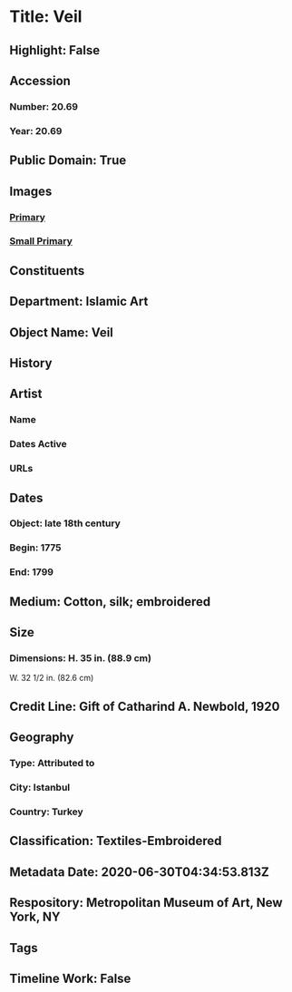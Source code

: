 # Title: Veil
## Highlight: False
## Accession
### Number: 20.69
### Year: 20.69
## Public Domain: True
## Images
### [Primary](https://images.metmuseum.org/CRDImages/is/original/45681.jpg)
### [Small Primary](https://images.metmuseum.org/CRDImages/is/web-large/45681.jpg)
## Constituents
## Department: Islamic Art
## Object Name: Veil
## History
## Artist
### Name
### Dates Active
### URLs
## Dates
### Object: late 18th century
### Begin: 1775
### End: 1799
## Medium: Cotton, silk; embroidered
## Size
### Dimensions: H. 35 in. (88.9 cm)
W. 32 1/2 in. (82.6 cm)
## Credit Line: Gift of Catharind A. Newbold, 1920
## Geography
### Type: Attributed to
### City: Istanbul
### Country: Turkey
## Classification: Textiles-Embroidered
## Metadata Date: 2020-06-30T04:34:53.813Z
## Respository: Metropolitan Museum of Art, New York, NY
## Tags
## Timeline Work: False